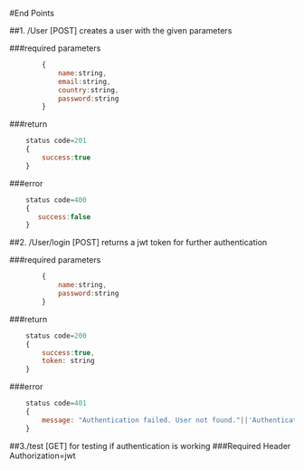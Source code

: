 #End Points


##1. /User [POST] 
    creates a user with the given parameters

###required parameters
```javascript
        {   
            name:string,
            email:string, 
            country:string, 
            password:string
        }
```

###return

```javascript
    status code=201
    {
        success:true
    }
```
###error
```javascript
    status code=400
    {
       success:false
    }
```

##2. /User/login [POST] 
    returns a jwt token for further authentication

###required parameters
```javascript
        {   
            name:string,
            password:string
        }
```

###return

```javascript
    status code=200
    {
        success:true,
        token: string
    }
```
###error
```javascript
    status code=401
    {
        message: "Authentication failed. User not found."||'Authentication failed. Wrong password.'
    }
```

##3./test [GET]
for testing if authentication is working
###Required Header
    Authorization=jwt 

